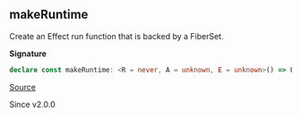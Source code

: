 ## makeRuntime

Create an Effect run function that is backed by a FiberSet.

**Signature**

```ts
declare const makeRuntime: <R = never, A = unknown, E = unknown>() => Effect.Effect<(<XE extends E, XA extends A>(effect: Effect.Effect<XA, XE, R>, options?: Runtime.RunForkOptions | undefined) => Fiber.RuntimeFiber<XA, XE>), never, Scope.Scope | R>
```

[Source](https://github.com/Effect-TS/effect/tree/main/packages/effect/src/FiberSet.ts#L138)

Since v2.0.0